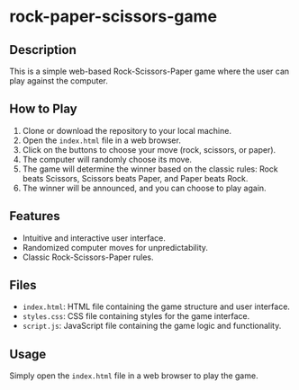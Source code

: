 # rock-paper-scissors-game
## Description
This is a simple web-based Rock-Scissors-Paper game where the user can play against the computer.

## How to Play
1. Clone or download the repository to your local machine.
2. Open the `index.html` file in a web browser.
3. Click on the buttons to choose your move (rock, scissors, or paper).
4. The computer will randomly choose its move.
5. The game will determine the winner based on the classic rules: Rock beats Scissors, Scissors beats Paper, and Paper beats Rock.
6. The winner will be announced, and you can choose to play again.

## Features
- Intuitive and interactive user interface.
- Randomized computer moves for unpredictability.
- Classic Rock-Scissors-Paper rules.

## Files
- `index.html`: HTML file containing the game structure and user interface.
- `styles.css`: CSS file containing styles for the game interface.
- `script.js`: JavaScript file containing the game logic and functionality.

## Usage
Simply open the `index.html` file in a web browser to play the game.
